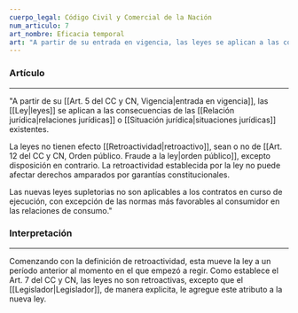 ```yaml
---
cuerpo_legal: Código Civil y Comercial de la Nación
num_articulo: 7
art_nombre: Eficacia temporal
art: "A partir de su entrada en vigencia, las leyes se aplican a las consecuencias de las relaciones y situaciones jurídicas existentes.\r\rLa leyes no tienen efecto retroactivo, sean o no de orden público, excepto disposición en contrario. La retroactividad establecida por la ley no puede afectar derechos amparados por garantías constitucionales.\r\rLas nuevas leyes supletorias no son aplicables a los contratos en curso de ejecución, con excepción de las normas más favorables al consumidor en las relaciones de consumo."
---
```


### Artículo
---
"A partir de su [[Art. 5 del CC y CN, Vigencia|entrada en vigencia]], las [[Ley|leyes]] se aplican a las consecuencias de las [[Relación jurídica|relaciones jurídicas]] o [[Situación jurídica|situaciones jurídicas]] existentes.  
  
La leyes no tienen efecto [[Retroactividad|retroactivo]], sean o no de [[Art. 12 del CC y CN, Orden público. Fraude a la ley|orden público]], excepto disposición en contrario. La retroactividad establecida por la ley no puede afectar derechos amparados por garantías constitucionales.  
  
Las nuevas leyes supletorias no son aplicables a los contratos en curso de ejecución, con excepción de las normas más favorables al consumidor en las relaciones de consumo."

### Interpretación
---
Comenzando con la definición de retroactividad, esta mueve la ley a un período anterior al momento en el que empezó a regir. Como establece el Art. 7 del CC y CN, las leyes no son retroactivas, excepto que el [[Legislador|Legislador]], de manera explicita, le agregue este atributo a la nueva ley.